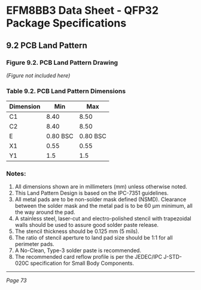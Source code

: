 # EFM8BB3 Data Sheet - QFP32 Package Specifications

## 9.2 PCB Land Pattern

### Figure 9.2. PCB Land Pattern Drawing

*(Figure not included here)*

### Table 9.2. PCB Land Pattern Dimensions

| Dimension | Min  | Max  |
|-----------|-------|-------|
| C1        | 8.40  | 8.50  |
| C2        | 8.40  | 8.50  |
| E         | 0.80 BSC | 0.80 BSC |
| X1        | 0.55  | 0.55  |
| Y1        | 1.5   | 1.5   |

### Notes:
1. All dimensions shown are in millimeters (mm) unless otherwise noted.
2. This Land Pattern Design is based on the IPC-7351 guidelines.
3. All metal pads are to be non-solder mask defined (NSMD). Clearance between the solder mask and the metal pad is to be 60 µm minimum, all the way around the pad.
4. A stainless steel, laser-cut and electro-polished stencil with trapezoidal walls should be used to assure good solder paste release.
5. The stencil thickness should be 0.125 mm (5 mils).
6. The ratio of stencil aperture to land pad size should be 1:1 for all perimeter pads.
7. A No-Clean, Type-3 solder paste is recommended.
8. The recommended card reflow profile is per the JEDEC/IPC J-STD-020C specification for Small Body Components.

---

*Page 73*